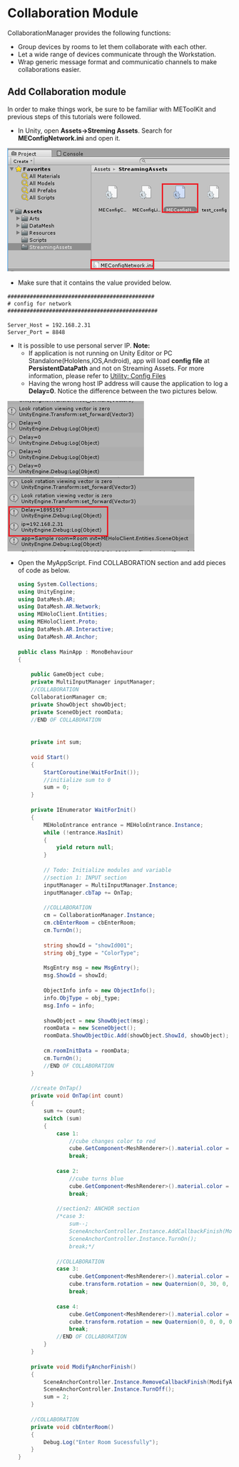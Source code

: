 # Collaboration Module
CollaborationManager provides the following functions:
  - Group devices by rooms to let them collaborate with each other.
  - Let a wide range of devices communicate through the Workstation.
  - Wrap generic message format and communicatio channels to make
    collaborations easier. 
    
## Add Collaboration module
In order to make things work, be sure to be familiar with METoolKit
and previous steps of this tutorials were followed.

- In Unity, open **Assets->Streming Assets**.
  Search for **MEConfigNetwork.ini** and open it.
<p align="left">
<img src="https://github.com/angelicaCruz/Tutorial/blob/master/collaboration1.png">
</p>

- Make sure that it contains the value provided below. 
```
##############################################
# config for network
###############################################

Server_Host = 192.168.2.31
Server_Port = 8848
```
- It is possible to use personal server IP.
  **Note:**
    - If application is not running on Unity Editor or PC Standalone(Hololens,iOS,Android),
      app will load **config file** at **PersistentDataPath** and not on Streaming Assets.
      For more information, please refer to [Utility: Config Files](http://docs.datamesh.com/projects/me-live/en/latest/toolkit/toolkit-man-utility-config-file/)
    - Having the wrong host IP address will cause the application to log a **Delay=0**.
      Notice the difference between the two pictures below.
<p align="left">
<img src="https://github.com/angelicaCruz/Tutorial/blob/master/collaboration2.png">
<img src="https://github.com/angelicaCruz/Tutorial/blob/master/collaboration3.png">
</p>

- Open the MyAppScript. Find COLLABORATION section and add pieces of code as below.
  ```c#
  using System.Collections;
  using UnityEngine;
  using DataMesh.AR;
  using DataMesh.AR.Network;
  using MEHoloClient.Entities;
  using MEHoloClient.Proto;
  using DataMesh.AR.Interactive;
  using DataMesh.AR.Anchor;

  public class MainApp : MonoBehaviour
  {

      public GameObject cube;
      private MultiInputManager inputManager;
      //COLLABORATION
      CollaborationManager cm;
      private ShowObject showObject;
      private SceneObject roomData;
      //END OF COLLABORATION


      private int sum;

      void Start()
      {
          StartCoroutine(WaitForInit());
          //initialize sum to 0
          sum = 0;
      }

      private IEnumerator WaitForInit()
      {
          MEHoloEntrance entrance = MEHoloEntrance.Instance;
          while (!entrance.HasInit)
          {
              yield return null;
          }

          // Todo: Initialize modules and variable
          //section 1: INPUT section
          inputManager = MultiInputManager.Instance;
          inputManager.cbTap += OnTap;

          //COLLABORATION
          cm = CollaborationManager.Instance;
          cm.cbEnterRoom = cbEnterRoom;
          cm.TurnOn();

          string showId = "showId001";
          string obj_type = "ColorType";

          MsgEntry msg = new MsgEntry();
          msg.ShowId = showId;

          ObjectInfo info = new ObjectInfo();
          info.ObjType = obj_type;
          msg.Info = info;

          showObject = new ShowObject(msg);
          roomData = new SceneObject();
          roomData.ShowObjectDic.Add(showObject.ShowId, showObject);

          cm.roomInitData = roomData;
          cm.TurnOn();
          //END OF COLLABORATION
      }

      //create OnTap()
      private void OnTap(int count)
      {
          sum += count;
          switch (sum)
          {
              case 1:
                  //cube changes color to red
                  cube.GetComponent<MeshRenderer>().material.color = Color.red;
                  break;

              case 2:
                  //cube turns blue
                  cube.GetComponent<MeshRenderer>().material.color = Color.red;
                  break;

              //section2: ANCHOR section
              /*case 3:
                  sum--;
                  SceneAnchorController.Instance.AddCallbackFinish(ModifyAnchorFinish);
                  SceneAnchorController.Instance.TurnOn();
                  break;*/

              //COLLABORATION
              case 3:
                  cube.GetComponent<MeshRenderer>().material.color = Color.red;
                  cube.transform.rotation = new Quaternion(0, 30, 0, 0);
                  break;

              case 4:
                  cube.GetComponent<MeshRenderer>().material.color = Color.blue;
                  cube.transform.rotation = new Quaternion(0, 0, 0, 0);
                  break;
              //END OF COLLABORATION
          }
      }

      private void ModifyAnchorFinish()
      {
          SceneAnchorController.Instance.RemoveCallbackFinish(ModifyAnchorFinish);
          SceneAnchorController.Instance.TurnOff();
          sum = 2;
      }

      //COLLABORATION
      private void cbEnterRoom()
      {
          Debug.Log("Enter Room Sucessfully");
      }
  }
  ```
